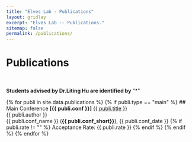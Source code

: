 ```yaml
---
title: "Elves Lab - Publications"
layout: gridlay
excerpt: "Elves Lab -- Publications."
sitemap: false
permalink: /publications/
---
```



# Publications

<p> &nbsp; </p>

<b>Students advised by Dr.Liting Hu are identified by</b> "*"

{% for publi in site.data.publications %}
  {% if publi.type == "main" %}
    ## Main Conference
    <b>[{{ publi.conf }}]</b> <a href="{{ publi.link }}">{{ publi.title }}</a><br />
    {{ publi.author }}<br />
    {{ publi.conf_name }} (<b>{{ publi.conf_short}}</b>), {{ publi.conf_date }}
    {% if publi.rate != "" %}
    Acceptance Rate: {{ publi.rate }}
    {% endif %}
  {% endif %}
{% endfor %}

